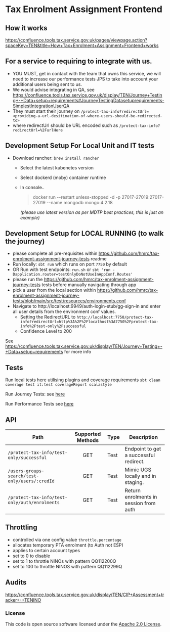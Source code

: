 
# Tax Enrolment Assignment Frontend
## How it works
https://confluence.tools.tax.service.gov.uk/pages/viewpage.action?spaceKey=TEN&title=How+Tax+Enrolment+Assignment+Frontend+works

## For a service to requiring to integrate with us.
- YOU MUST, get in contact with the team that owns this service, we will need to increase our performance tests JPS to take into account your additional users being sent to us.
- We would advise integrating in QA, see https://confluence.tools.tax.service.gov.uk/display/TEN/Journey+Testing+-+Data+setup+requirements#JourneyTestingDatasetuprequirements-SimplestIntegrationUserQA
- They must start their journey on  `/protect-tax-info?redirectUrl=<providing-a-url-desitination-of-where-users-should-be-redirected-to>`
- where redirectUrl should be URL encoded such as `/protect-tax-info?redirectUrl=%2FurlHere`

## Development Setup For Local Unit and IT tests
- Download rancher: `brew install rancher`
  - Select the latest kubenetes version
  - Select dockerd (moby) container runtime
  - In console..
    >docker run --restart unless-stopped -d -p 27017-27019:27017-27019 --name mongodb mongo:4.2.18

     *(please use latest version as per MDTP best practices, this is just an example)*

## Development Setup for LOCAL RUNNING (to walk the journey)
- please complete all pre-requisites within https://github.com/hmrc/tax-enrolment-assignment-journey-tests readme
- Run locally: `sbt run` which runs on port `7750` by default
- OR Run with test endpoints: `run.sh` or `sbt 'run -Dapplication.router=testOnlyDoNotUseInAppConf.Routes'`
- please run the https://github.com/hmrc/tax-enrolment-assignment-journey-tests tests before manually navigating through app
- pick a user from the local section within https://github.com/hmrc/tax-enrolment-assignment-journey-tests/blob/main/src/test/resources/environments.conf
- Navigate to http://localhost:9949/auth-login-stub/gg-sign-in and enter all user details from the environment conf values.
  - Setting the RedirectURL to `http://localhost:7750/protect-tax-info?redirectUrl=http%3A%2F%2Flocalhost%3A7750%2Fprotect-tax-info%2Ftest-only%2Fsuccessful`
  - Confidence Level to 200

See https://confluence.tools.tax.service.gov.uk/display/TEN/Journey+Testing+-+Data+setup+requirements for more info
## Tests
Run local tests here utilising plugins and coverage requirements `sbt clean coverage test it:test coverageReport scalastyle`

Run Journey Tests: see [here](https://github.com/hmrc/tax-enrolment-assignment-journey-tests)

Run Performance Tests see [here](https://github.com/hmrc/tax-enrolment-assignment-performance-tests)

## API

| Path | Supported Methods | Type | Description                            |
|---------------------------------------------------|:-------------------:|:-------|----------------------------------------|
| `/protect-tax-info/test-only/successful`          | GET | Test | Endpoint to get a successful redirect. |
| `/users-groups-search/test-only/users/:credId`    | GET | Test | Mimic UGS locally and in staging.      |
| `/protect-tax-info/test-only/auth/enrolments`     | GET | Test | Return enrolments in session from auth |

## Throttling

- controlled via one config value `throttle.percentage`
- allocates temporary PTA enrolment (to Auth not ESP)
- applies to certain account types
- set to 0 to disable
- set to 1 to throttle NINOs with pattern QQ112200Q
- set to 100 to throttle NINOS with pattern QQ112299Q

## Audits
https://confluence.tools.tax.service.gov.uk/display/TEN/CIP+Assessment+tracker+-+TENINO

### License
This code is open source software licensed under the [Apache 2.0 License]("http://www.apache.org/licenses/LICENSE-2.0.html").
